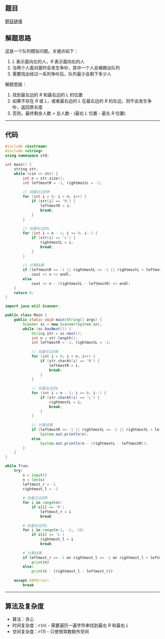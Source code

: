 ## 题目
[题目链接](https://www.nowcoder.com/practice/abf8f139103941ca9edc024c6b23edfe?tpId=182&tqId=314254&sourceUrl=/exam/oj&channenl=wgithub&fromPut=wgithub)

## 解题思路

这是一个队列模拟问题。关键点如下：
1. $L$ 表示面向左的人，$R$ 表示面向右的人
2. 当两个人面对面时会发生争吵，其中一个人会被踢出队列
3. 需要找出经过一系列争吵后，队列最少会剩下多少人

解题思路：
1. 找到最左边的 $R$ 和最右边的 $L$ 的位置
2. 如果不存在 $R$ 或 $L$，或者最右边的 $L$ 在最左边的 $R$ 的左边，则不会发生争吵，返回原长度
3. 否则，最终剩余人数 = 总人数 - (最右 $L$ 位置 - 最左 $R$ 位置)

---

## 代码

```cpp []
#include <iostream>
#include <string>
using namespace std;

int main() {
    string str;
    while (cin >> str) {
        int n = str.size();
        int leftmostR = -1, rightmostL = -1;
        
        // 找最左边的R
        for (int i = 0; i < n; i++) {
            if (str[i] == 'R') {
                leftmostR = i;
                break;
            }
        }
        
        // 找最右边的L
        for (int i = n - 1; i >= 0; i--) {
            if (str[i] == 'L') {
                rightmostL = i;
                break;
            }
        }
        
        // 计算结果
        if (leftmostR == -1 || rightmostL == -1 || rightmostL < leftmostR)
            cout << n << endl;
        else
            cout << n - (rightmostL - leftmostR) << endl;
    }
    return 0;
}
```

```java []
import java.util.Scanner;

public class Main {
    public static void main(String[] args) {
        Scanner sc = new Scanner(System.in);
        while (sc.hasNext()) {
            String str = sc.next();
            int n = str.length();
            int leftmostR = -1, rightmostL = -1;
            
            // 找最左边的R
            for (int i = 0; i < n; i++) {
                if (str.charAt(i) == 'R') {
                    leftmostR = i;
                    break;
                }
            }
            
            // 找最右边的L
            for (int i = n - 1; i >= 0; i--) {
                if (str.charAt(i) == 'L') {
                    rightmostL = i;
                    break;
                }
            }
            
            // 计算结果
            if (leftmostR == -1 || rightmostL == -1 || rightmostL < leftmostR)
                System.out.println(n);
            else
                System.out.println(n - (rightmostL - leftmostR));
        }
    }
}
```

```python []
while True:
    try:
        s = input()
        n = len(s)
        leftmost_r = -1
        rightmost_l = -1
        
        # 找最左边的R
        for i in range(n):
            if s[i] == 'R':
                leftmost_r = i
                break
        
        # 找最右边的L
        for i in range(n-1, -1, -1):
            if s[i] == 'L':
                rightmost_l = i
                break
        
        # 计算结果
        if leftmost_r == -1 or rightmost_l == -1 or rightmost_l < leftmost_r:
            print(n)
        else:
            print(n - (rightmost_l - leftmost_r))
            
    except EOFError:
        break
```

---

## 算法及复杂度
- 算法：贪心
- 时间复杂度：$\mathcal{O}(n)$ - 需要遍历一遍字符串找到最左 $R$ 和最右 $L$
- 空间复杂度：$\mathcal{O}(1)$ - 只使用常数额外空间